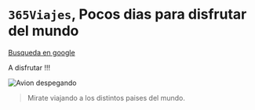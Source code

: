 # `365Viajes`, Pocos dias para disfrutar del mundo

[Busqueda en google](https://www.google.com)

A disfrutar !!!

![Avion despegando](https://encrypted-tbn0.gstatic.com/images?q=tbn:ANd9GcQGmiPcV2FI8iOuFQEo0ZBn3g7FX6W7hlmVRQ&usqp=CAU)

> Mirate viajando a los distintos paises del mundo.
